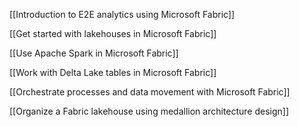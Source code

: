 [[Introduction to E2E analytics using Microsoft Fabric]]
 
 [[Get started with lakehouses in Microsoft Fabric]]

[[Use Apache Spark in Microsoft Fabric]]

[[Work with Delta Lake tables in Microsoft Fabric]]

[[Orchestrate processes and data movement with Microsoft Fabric]]

[[Organize a Fabric lakehouse using medallion architecture design]]

